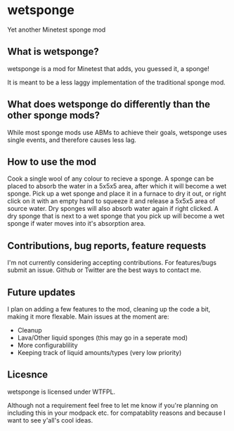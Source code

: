 # wetsponge
Yet another Minetest sponge mod
## What is wetsponge?
wetsponge is a mod for Minetest that adds, you guessed it, a sponge!

It is meant to be a less laggy implementation of the traditional sponge mod.

## What does wetsponge do differently than the other sponge mods?
While most sponge mods use ABMs to achieve their goals, wetsponge uses single events, and therefore causes less lag.

## How to use the mod
Cook a single wool of any colour to recieve a sponge. A sponge can be placed to absorb the water in a 5x5x5 area, after which it will become a wet sponge. Pick up a wet sponge and place it in a furnace to dry it out, or right click on it with an empty hand to squeeze it and release a 5x5x5 area of source water. Dry sponges will also absorb water again if right clicked. A dry sponge that is next to a wet sponge that you pick up will become a wet sponge if water moves into it's absorption area.

## Contributions, bug reports, feature requests
I'm not currently considering accepting contributions. For features/bugs submit an issue. Github or Twitter are the best ways to contact me.

## Future updates
I plan on adding a few features to the mod, cleaning up the code a bit, making it more flexable. Main issues at the moment are:
* Cleanup
* Lava/Other liquid sponges (this may go in a seperate mod)
* More configurablility
* Keeping track of liquid amounts/types (very low priority)

## Licesnce
wetsponge is licensed under WTFPL.

Although not a requirement feel free to let me know if you're planning on including this in your modpack etc. for compatablity reasons and because I want to see y'all's cool ideas.
